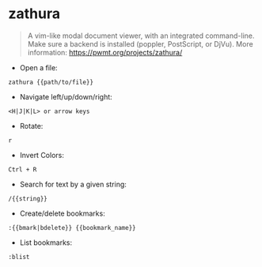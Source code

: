 # zathura

> A vim-like modal document viewer, with an integrated command-line.
> Make sure a backend is installed (poppler, PostScript, or DjVu).
> More information: <https://pwmt.org/projects/zathura/>

- Open a file:

`zathura {{path/to/file}}`

- Navigate left/up/down/right:

`<H|J|K|L> or arrow keys`

- Rotate:

`r`

- Invert Colors:

`Ctrl + R`

- Search for text by a given string:

`/{{string}}`

- Create/delete bookmarks:

`:{{bmark|bdelete}} {{bookmark_name}}`

- List bookmarks:

`:blist`
